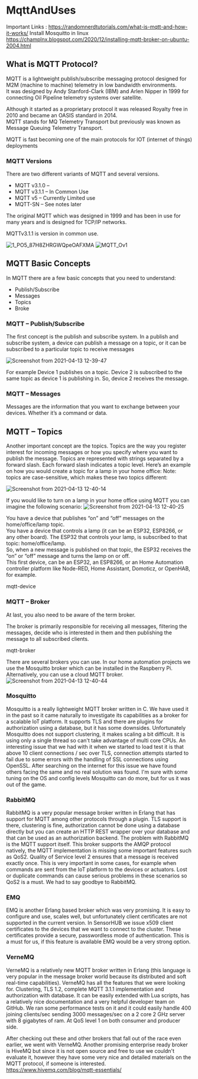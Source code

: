 # MqttAndUses
Important Links :
https://randomnerdtutorials.com/what-is-mqtt-and-how-it-works/
Install Mosquitto in linux<br/>
https://champlnx.blogspot.com/2020/12/installing-mqtt-broker-on-ubuntu-2004.html

## What is MQTT Protocol?
MQTT is a lightweight publish/subscribe messaging protocol designed for M2M (machine to machine) telemetry in low bandwidth environments.<br/>
It was designed by Andy Stanford-Clark (IBM) and Arlen Nipper in 1999 for connecting Oil Pipeline telemetry systems over satellite.

Although it started as a proprietary protocol it was released Royalty free in 2010 and became an OASIS standard in 2014.<br/>
MQTT stands for MQ Telemetry Transport but previously was known as Message Queuing Telemetry Transport.

MQTT is fast becoming one of the main protocols for IOT (internet of things) deployments

### MQTT Versions

There are two different variants of MQTT and several versions.

- MQTT v3.1.0 –
- MQTT v3.1.1 – In Common Use
- MQTT v5 – Currently Limited use
- MQTT-SN – See notes later

The original MQTT which was designed in 1999 and has been in use for many years and is designed for TCP/IP networks.

MQTTv3.1.1 is version in common use.

![1_PO5_87H8ZHRGWQpeOAFXMA](https://user-images.githubusercontent.com/37740006/114506108-26141100-9c53-11eb-8718-8ff634a708fc.jpeg)
![MQTT_Ov1](https://user-images.githubusercontent.com/37740006/114506127-2d3b1f00-9c53-11eb-9170-b8ae030cdc6b.png)

## MQTT Basic Concepts
In MQTT there are a few basic concepts that you need to understand:

- Publish/Subscribe
- Messages
- Topics
- Broke

###  MQTT – Publish/Subscribe

The first concept is the publish and subscribe system. In a publish and subscribe system, a device can publish a message on a topic, or it can be subscribed to a particular topic to receive messages

![Screenshot from 2021-04-13 12-39-47](https://user-images.githubusercontent.com/37740006/114507831-7f7d3f80-9c55-11eb-83fb-b08b8d4b129c.png)

For example Device 1 publishes on a topic.
Device 2 is subscribed to the same topic as device 1 is publishing in.
So, device 2 receives the message.

### MQTT – Messages
Messages are the information that you want to exchange between your devices. Whether it’s a command or data.

## MQTT – Topics
Another important concept are the topics. Topics are the way you register interest for incoming messages or how you specify where you want to publish the message.
Topics are represented with strings separated by a forward slash. Each forward slash indicates a topic level. Here’s an example on how you would create a topic for a lamp in your home office:
Note: topics are case-sensitive, which makes these two topics different:

![Screenshot from 2021-04-13 12-40-14](https://user-images.githubusercontent.com/37740006/114507870-8c9a2e80-9c55-11eb-9240-0fd22cae3ef6.png)

If you would like to turn on a lamp in your home office using MQTT you can imagine the following scenario:
![Screenshot from 2021-04-13 12-40-25](https://user-images.githubusercontent.com/37740006/114507953-a89dd000-9c55-11eb-9fb7-147ffa60513e.png)

You have a device that publishes “on” and “off” messages on the home/office/lamp topic.<br/>
You have a device that controls a lamp (it can be an ESP32, ESP8266, or any other board). The ESP32 that controls your lamp, is subscribed to that topic: home/office/lamp.<br/>
So, when a new message is published on that topic, the ESP32 receives the “on” or “off” message and turns the lamp on or off.<br/>
This first device, can be an ESP32, an ESP8266, or an Home Automation controller platform like Node-RED, Home Assistant, Domoticz, or OpenHAB, for example.<br/>

mqtt-device

### MQTT – Broker
At last, you also need to be aware of the term broker.

The broker is primarily responsible for receiving all messages, filtering the messages, decide who is interested in them and then publishing the message to all subscribed clients.

mqtt-broker

There are several brokers you can use. In our home automation projects we use the Mosquitto broker which can be installed in the Raspberry Pi. Alternatively, you can use a cloud MQTT broker.
![Screenshot from 2021-04-13 12-40-44](https://user-images.githubusercontent.com/37740006/114508003-b7848280-9c55-11eb-968e-29be7338f275.png)

### Mosquitto
Mosquitto is a really lightweight MQTT broker written in C. We have used it in the past so it came naturally to investigate its capabilities as a broker for a scalable IoT platform. It supports TLS and there are plugins for authorization using a database, but it has some downsides. Unfortunately Mosquitto does not support clustering, it makes scaling a bit difficult. It is using only a single thread so can't take advantage of multi core CPUs. An interesting issue that we had with it when we started to load test it is that above 10 client connections / sec over TLS, connection attempts started to fail due to some errors with the handling of SSL connections using OpenSSL. After searching on the internet for this issue we have found others facing the same and no real solution was found. I'm sure with some tuning on the OS and config levels Mosquitto can do more, but for us it was out of the game.

### RabbitMQ
RabbitMQ is a very popular message broker written in Erlang that has support for MQTT among other protocols through a plugin. TLS support is there, clustering is fine, authorization cannot be done using a database directly but you can create an HTTP REST wrapper over your database and that can be used as an authorization backend. The problem with RabbitMQ is the MQTT support itself. This broker supports the AMQP protocol natively, the MQTT implementation is missing some important features such as QoS2. Quality of Service level 2 ensures that a message is received exactly once. This is very important in some cases, for example when commands are sent from the IoT platform to the devices or actuators. Lost or duplicate commands can cause serious problems in these scenarios so QoS2 is a must. We had to say goodbye to RabbitMQ.

### EMQ
EMQ is another Erlang based broker which was very promising. It is easy to configure and use, scales well, but unfortunately client certificates are not supported in the current version. In SensorHUB we issue x509 client certificates to the devices that we want to connect to the cluster. These certificates provide a secure, passwordless mode of authentication. This is a must for us, if this feature is available EMQ would be a very strong option.

### VerneMQ
VerneMQ is a relatively new MQTT broker written in Erlang (this language is very popular in the message broker world because its distributed and soft real-time capabilities). VerneMQ has all the features that we were looking for. Clustering, TLS 1.2, complete MQTT 3.1.1 implementation and authorization with database. It can be easily extended with Lua scripts, has a relatively nice documentation and a very helpful developer team on GitHub. We ran some performance tests on it and it could easily handle 400 joining clients/sec sending 3000 messages/sec on a 2 core 2 GHz server with 8 gigabytes of ram. At QoS level 1 on both consumer and producer side.

After checking out these and other brokers that fall out of the race even earlier, we went with VerneMQ. Another promising enterprise ready broker is HiveMQ but since it is not open source and free to use we couldn't evaluate it, however they have some very nice and detailed materials on the MQTT protocol, if someone is interested. https://www.hivemq.com/blog/mqtt-essentials/
